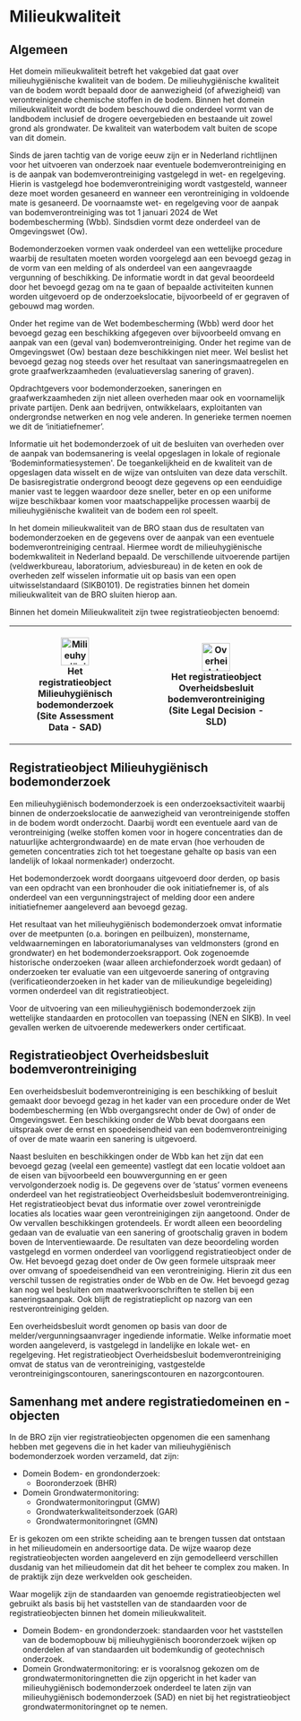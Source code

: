 # Milieukwaliteit

## Algemeen
Het domein milieukwaliteit betreft het vakgebied dat gaat over milieuhygiënische kwaliteit van de bodem. De milieuhygiënische kwaliteit van de bodem wordt bepaald door de aanwezigheid (of afwezigheid) van verontreinigende chemische stoffen in de bodem. Binnen het domein milieukwaliteit wordt de bodem beschouwd die onderdeel vormt van de landbodem inclusief de drogere oevergebieden en bestaande uit zowel grond als grondwater. De kwaliteit van waterbodem valt buiten de scope van dit domein. 

Sinds de jaren tachtig van de vorige eeuw zijn er in Nederland richtlijnen voor het uitvoeren van onderzoek naar eventuele bodemverontreiniging en is de aanpak van bodemverontreiniging vastgelegd in wet- en regelgeving. Hierin is vastgelegd hoe bodemverontreiniging wordt vastgesteld, wanneer deze moet worden gesaneerd en wanneer een verontreiniging in voldoende mate is gesaneerd. De voornaamste wet- en regelgeving voor de aanpak van bodemverontreiniging was tot 1 januari 2024 de Wet bodembescherming (Wbb). Sindsdien vormt deze onderdeel van de Omgevingswet (Ow).

Bodemonderzoeken vormen vaak onderdeel van een wettelijke procedure waarbij de resultaten moeten worden voorgelegd aan een bevoegd gezag in de vorm van een melding of als onderdeel van een aangevraagde vergunning of beschikking. De informatie wordt in dat geval beoordeeld door het bevoegd gezag om na te gaan of bepaalde activiteiten kunnen worden uitgevoerd op de onderzoekslocatie, bijvoorbeeld of er gegraven of gebouwd mag worden.

Onder het regime van de Wet bodembescherming (Wbb) werd door het bevoegd gezag een beschikking afgegeven over bijvoorbeeld omvang en aanpak van een (geval van) bodemverontreiniging. Onder het regime van de Omgevingswet (Ow) bestaan deze beschikkingen niet meer. Wel beslist het bevoegd gezag nog steeds over het resultaat van saneringsmaatregelen en grote graafwerkzaamheden (evaluatieverslag sanering of graven).

Opdrachtgevers voor bodemonderzoeken, saneringen en graafwerkzaamheden zijn niet alleen overheden maar ook en voornamelijk private partijen. Denk aan bedrijven, ontwikkelaars, exploitanten van ondergrondse netwerken en nog vele anderen. In generieke termen noemen we dit de ‘initiatiefnemer’.

Informatie uit het bodemonderzoek of uit de besluiten van overheden over de aanpak van bodemsanering is veelal opgeslagen in lokale of regionale ‘Bodeminformatiesystemen'. De toegankelijkheid en de kwaliteit van de opgeslagen data wisselt en de wijze van ontsluiten van deze data verschilt. De basisregistratie ondergrond beoogt deze gegevens op een eenduidige manier vast te leggen waardoor deze sneller, beter en op een uniforme wijze beschikbaar komen voor maatschappelijke processen waarbij de milieuhygiënische kwaliteit van de bodem een rol speelt.

In het domein milieukwaliteit van de BRO staan dus de resultaten van bodemonderzoeken en de gegevens over de aanpak van een eventuele bodemverontreiniging centraal. Hiermee wordt de milieuhygiënische bodemkwaliteit in Nederland bepaald. De verschillende uitvoerende partijen (veldwerkbureau, laboratorium, adviesbureau) in de keten en ook de overheden zelf wisselen informatie uit op basis van een open uitwisselstandaard (SIKB0101). De registraties binnen het domein milieukwaliteit van de BRO sluiten hierop aan.

Binnen het domein Milieukwaliteit zijn twee registratieobjecten benoemd:

<table style="width: 100%;">
	<colgroup style="width: 50%;"></colgroup>
	<colgroup style="width: 50%;"></colgroup>
	<tbody>
        	<tr>
			<th>
				<figure>
				<!-- link to generic location of GitHub/BROprogramma -->
				<!-- <img src="https://github.com/BROprogramma/generiek/raw/gh-pages/mk/media/BRO_Registratieobject tegel_Milieuhygiënisch bodemonderzoek.png" alt="Milieuhygiënisch bodemonderzoek" width="50"/> -->
				<!-- link to location on docs.geostandaarden -->
				<img src="https://docs.geostandaarden.nl/bro/gen/mk/media/BRO_Registratieobject tegel_Milieuhygiënisch bodemonderzoek.png" alt="Milieuhygiënisch bodemonderzoek" width="50"/>
			 	<figcaption>
			 		Het registratieobject Milieuhygiënisch bodemonderzoek (Site Assessment Data - SAD)
			  	</figcaption>
				</figure>
			</th>
                     	<th>
				<figure>
					<!-- link to generic location of GitHub/BROprogramma -->
					<!-- <img src="https://github.com/BROprogramma/generiek/raw/gh-pages/mk/media/BRO_Registratieobject tegel_Overheidsbesluit bodemverontreiniging.png" alt="Overheidsbesluit bodemverontreiniging" width="50"/> -->
					<!-- link to location on docs.geostandaarden -->
					<img src="https://docs.geostandaarden.nl/bro/gen/mk/media/BRO_Registratieobject tegel_Overheidsbesluit bodemverontreiniging.png" alt="Overheidsbesluit bodemverontreiniging" width="50"/>
					<figcaption>
				 		Het registratieobject Overheidsbesluit bodemverontreiniging (Site Legal Decision - SLD)
				  	</figcaption>
				</figure>				
			</th>
                </tr>
	</tbody>
</table>

## Registratieobject Milieuhygiënisch bodemonderzoek
Een milieuhygiënisch bodemonderzoek is een onderzoeksactiviteit waarbij binnen de onderzoekslocatie de aanwezigheid van verontreinigende stoffen in de bodem wordt onderzocht. Daarbij wordt een eventuele aard van de verontreiniging (welke stoffen komen voor in hogere concentraties dan de natuurlijke achtergrondwaarde) en de mate ervan (hoe verhouden de gemeten concentraties zich tot het toegestane gehalte op basis van een landelijk of lokaal normenkader) onderzocht.

Het bodemonderzoek wordt doorgaans uitgevoerd door derden, op basis van een opdracht van een bronhouder die ook initiatiefnemer is, of als onderdeel van een vergunningstraject of melding door een andere initiatiefnemer aangeleverd aan bevoegd gezag.

Het resultaat van het milieuhygiënisch bodemonderzoek omvat informatie over de meetpunten (o.a. boringen en peilbuizen), monstername, veldwaarnemingen en laboratoriumanalyses van veldmonsters (grond en grondwater) en het bodemonderzoeksrapport. Ook zogenoemde historische onderzoeken (waar alleen archiefonderzoek wordt gedaan) of onderzoeken ter evaluatie van een uitgevoerde sanering of ontgraving (verificatieonderzoeken in het kader van de milieukundige begeleiding) vormen onderdeel van dit registratieobject.

Voor de uitvoering van een milieuhygiënisch bodemonderzoek zijn wettelijke standaarden en protocollen van toepassing (NEN en SIKB). In veel gevallen werken de uitvoerende medewerkers onder certificaat.  

## Registratieobject Overheidsbesluit bodemverontreiniging
Een overheidsbesluit bodemverontreiniging is een beschikking of besluit gemaakt door bevoegd gezag in het kader van een procedure onder de Wet bodembescherming (en Wbb overgangsrecht onder de Ow) of onder de Omgevingswet. Een beschikking onder de Wbb bevat doorgaans een uitspraak over de ernst en spoedeisendheid van een bodemverontreiniging of over de mate waarin een sanering is uitgevoerd.

Naast besluiten en beschikkingen onder de Wbb kan het zijn dat een bevoegd gezag (veelal een gemeente) vastlegt dat een locatie voldoet aan de eisen van bijvoorbeeld een bouwvergunning en er geen vervolgonderzoek nodig is. De gegevens over de ‘status’ vormen eveneens onderdeel van het registratieobject Overheidsbesluit bodemverontreiniging. Het registratieobject bevat dus informatie over zowel verontreinigde locaties als locaties waar geen verontreinigingen zijn aangetoond.
Onder de Ow vervallen beschikkingen grotendeels. Er wordt alleen een beoordeling gedaan van de evaluatie van een sanering of grootschalig graven in bodem boven de Interventiewaarde. De resultaten van deze beoordeling worden vastgelegd en vormen onderdeel van voorliggend registratieobject onder de Ow. Het bevoegd gezag doet onder de Ow geen formele uitspraak meer over omvang of spoedeisendheid van een verontreiniging. Hierin zit dus een verschil tussen de registraties onder de Wbb en de Ow. Het bevoegd gezag kan nog wel besluiten om maatwerkvoorschriften te stellen bij een saneringsaanpak. Ook blijft de registratieplicht op nazorg van een restverontreiniging gelden.

Een overheidsbesluit wordt genomen op basis van door de melder/vergunningsaanvrager ingediende informatie. Welke informatie moet worden aangeleverd, is vastgelegd in landelijke en lokale wet- en regelgeving. Het registratieobject Overheidsbesluit bodemverontreiniging omvat de status van de verontreiniging, vastgestelde verontreinigingscontouren, saneringscontouren en nazorgcontouren.

## Samenhang met andere registratiedomeinen en -objecten
In de BRO zijn vier registratieobjecten opgenomen die een samenhang hebben met gegevens die in het kader van milieuhygiënisch bodemonderzoek worden verzameld, dat zijn:
- Domein Bodem- en grondonderzoek:
	- Booronderzoek (BHR)
- Domein Grondwatermonitoring:
	- Grondwatermonitoringput (GMW)  
	- Grondwaterkwaliteitsonderzoek (GAR)
	- Grondwatermonitoringnet (GMN)
	
Er is gekozen om een strikte scheiding aan te brengen tussen dat ontstaan in het milieudomein en andersoortige data. De wijze waarop deze registratieobjecten worden aangeleverd en zijn gemodelleerd verschillen dusdanig van het milieudomein dat dit het beheer te complex zou maken. In de praktijk zijn deze werkvelden ook gescheiden.

Waar mogelijk zijn de standaarden van genoemde registratieobjecten wel gebruikt als basis bij het vaststellen van de standaarden voor de registratieobjecten binnen het domein milieukwaliteit.

- Domein Bodem- en grondonderzoek: standaarden voor het vaststellen van de bodemopbouw bij milieuhygiënisch booronderzoek wijken op onderdelen af van standaarden uit bodemkundig of geotechnisch onderzoek.
- Domein Grondwatermonitoring: er is vooralsnog gekozen om de grondwatermonitoringnetten die zijn opgericht in het kader van milieuhygiënisch bodemonderzoek onderdeel te laten zijn van milieuhygiënisch bodemonderzoek (SAD) en niet bij het registratieobject grondwatermonitoringnet op te nemen.
